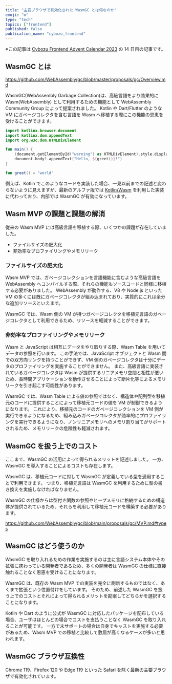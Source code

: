 ```yaml
---
title: "主要ブラウザで有効化された WasmGC とは何なのか"
emoji: "⚙️"
type: "tech"
topics: ["frontend"]
published: false
publication_name: "cybozu_frontend"
---
```


※この記事は [Cybozu Frontend Advent Calendar 2023](https://adventar.org/calendars/9255) の 14 日目の記事です。

## WasmGC とは

https://github.com/WebAssembly/gc/blob/master/proposals/gc/Overview.md

WasmGC(WebAssembly Garbage Collection)は、高級言語をより効果的に Wasm(WebAssembly) として利用するための機能として WebAssembly Community Group によって提案されました。
Kotlin や Dart/Flutter のような VM にガベージコレクタを含む言語を Wasm へ移植する際にこの機能の恩恵を受けることができます。

```kotlin
import kotlinx.browser.document
import kotlinx.dom.appendText
import org.w3c.dom.HTMLDivElement

fun main() {
    (document.getElementById("warning") as HTMLDivElement).style.display = "none"
    document.body?.appendText("Hello, ${greet()}!")
}

fun greet() = "world"
```

例えば、Kotlin でこのようなコードを実装した場合、一見以前までの記述と変わらないように見えますが、最新のアルファ版では [Kotlin/Wasm](https://kotlinlang.org/docs/wasm-overview.html#kotlin-wasm-performance) を利用した実装に代わっており、内部では WasmGC が有効になっています。

## Wasm MVP の課題と課題の解消

従来の Wasm MVP には高級言語を移植する際、いくつかの課題が存在していました。

- ファイルサイズの肥大化
- 非効率なプロファイリングやメモリリーク

### ファイルサイズの肥大化

Wasm MVP では、ガベージコレクションを言語機能に含むような高級言語を WebAssembly へコンパイルする際、それらの機能もソースコードと同様に移植する必要がありました。
WebAssembly が動作する、V8 や Node.js といった VM の多くには既にガベージコレクタが組み込まれており、実質的にこれは余分な追加リソースといえます。

WasmGC では、Wasm 側の VM が持つガベージコレクタを移植元言語のガベージコレクタとして利用できるため、リソースを軽減することができます。

### 非効率なプロファイリングやメモリリーク

Wasm と JavaScript は相互にデータをやり取りする際、Wasm Table を用いてデータの参照を行います。
この手法では、JavaScript オブジェクトと Wasm 間での双方向リンクを持つことができず、VM 側のガベージコレクタは十分にデータのプロファイリングを実施することができません。
また、高級言語に実装されているガベージコレクタは Wasm が提供するリニアメモリ空間と相性が悪いため、長時間アプリケーションを動作させることによって断片化等によるメモリリークを引き起こす可能性があります。

WasmGC では、Wasm Table による値の参照ではなく、構造体や配列型を移植元のコードに提供することによって移植元コードの値を VM が制御できるようになります。
これにより、移植元のコードのガベージコレクションを VM 側が実行できるようになるため、組み込みガベージコレクタが効率的にプロファイリングを実行できるようになり、ノンリニアメモリへのメモリ割り当てがサポートされるため、メモリリークの危険性も軽減されます。

## WasmGC を扱う上でのコスト

ここまで、WasmGC の活用によって得られるメリットを記述しました。
一方、WasmGC を導入することによるコストも存在します。

WasmGC は、移植元コードに対して WasmGC が定義している型を適用することで利用できます。
つまり、移植元言語は WasmGC を利用するために型の書き換えを実施しなければなりません。

WasmGC の仕様からは型付き関数の参照やヒープメモリに格納するための構造体が提供されているため、それらを利用して移植元コードを構築する必要があります。

https://github.com/WebAssembly/gc/blob/main/proposals/gc/MVP.md#types

## WasmGC はどう使うのか

WasmGC を取り入れるための作業を実施するのは主に言語システム本体やその拡張に携わっている開発者であるため、多くの開発者は WasmGC の仕様に直接触れることなく恩恵を受けることになります。

WasmGC は、既存の Wasm MVP での実装を完全に刷新するものではなく、あくまで拡張という位置付けをしています。
そのため、前述した WasmGC を扱う上でのコストとそれによって得られるメリットを勘案してどちらかを選択することになります。

Kotlin や Dart のように公式が WasmGC に対応したパッケージを配布している場合、ユーザはほとんどの場合でコストを支払うことなく WasmGC を取り入れることが可能です。
一方で未サポートの場合は自身でキャストを実施する必要があるため、Wasm MVP での移植と比較して敷居が高くなるケースが多いと思われます。

## WasmGC ブラウザ互換性

Chrome 119、Firefox 120 や Edge 119 といった Safari を除く最新の主要ブラウザで有効化されています。
